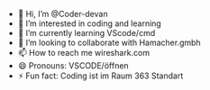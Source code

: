 - 👋 Hi, I’m @Coder-devan
- 👀 I’m interested in coding and learning
- 🌱 I’m currently learning VScode/cmd
- 💞️ I’m looking to collaborate with Hamacher.gmbh
- 📫 How to reach me wireshark.com
- 😄 Pronouns: VSCODE/öffnen
- ⚡ Fun fact: Coding ist im Raum 363 Standart

<!---
Coder-devan/Coder-devan is a ✨ special ✨ repository because its `README.md` (this file) appears on your GitHub profile.
You can click the Preview link to take a look at your changes.
--->
